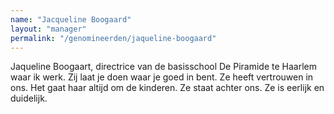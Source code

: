 ```yaml
---
name: "Jacqueline Boogaard"
layout: "manager"
permalink: "/genomineerden/jaqueline-boogaard"
---
```

Jaqueline Boogaart, directrice van de basisschool De Piramide te Haarlem waar ik werk. Zij laat je doen waar je goed in bent. Ze heeft vertrouwen in ons. Het gaat haar altijd om de kinderen. Ze staat achter ons. Ze is eerlijk en duidelijk.
